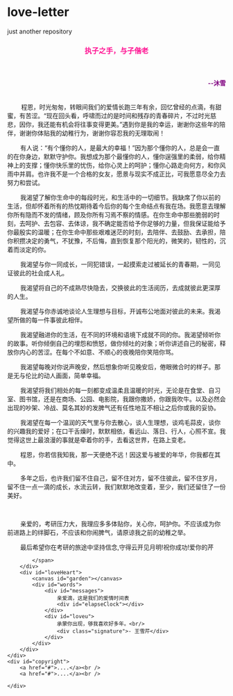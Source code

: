 # love-letter
just another repository
<!DOCTYPE html PUBLIC "-//W3C//DTD XHTML 1.0 Transitional//EN" "http://www.w3.org/TR/xhtml1/DTD/xhtml1-transitional.dtd">
<html xmlns="http://www.w3.org/1999/xhtml">
<head>
    <meta http-equiv="Content-Type" content="text/html; charset=utf-8" />
    <title>属于程序员的小浪漫</title>
    <style type="text/css">
        @font-face {
            font-family: digit;
            src: url('mono.ttf') format("truetype");
        }
        .topic{
            color:deeppink;
            text-align: center;
        }
        .writer{
            text-align: right;
            color:purple;
        }
    </style>
    <link href="css/love_letter.css" type="text/css" rel="stylesheet">
    <link href="<css/bootstrap.css" type="text/css" rel="stylesheet">
    <script type="text/javascript" src="js/jquery.js"></script>
    <script type="text/javascript" src="js/garden.js"></script>
    <script type="text/javascript" src="js/functions.js"></script>
    <script type="text/javascript" src="js/bootstrap.js.js"></script>
</head>
<body>
<div id="mainDiv">
    <div id="content">
        <div id="code">
               <h3 class="topic">执子之手，与子偕老</h3><br />
                <h4 class="writer">--沐雪</h4><br>
            <span class="space"/>
               <span class="comments">
                   　　            <span class="keyword">程恩</span>，时光匆匆，转眼间我们的爱情长跑三年有余，回忆曾经的点滴，有甜蜜，有苦涩。<span class="keyword">“现在回头看，呼啸而过的是时间和残存的青春碎片，不过时光慈悲，因你，我还能有机会将往事变得更美。”</span>遇到你是我的幸运，谢谢你这些年的陪伴，谢谢你体贴我的幼稚行为，谢谢你容忍我的无理取闹！
               <br>
               <p style="text-indent:30px;">有人说：<span class="keyword">“有个懂你的人，是最大的幸福！”</span>因为那个懂你的人，总是会一直的在你身边，默默守护你。我想成为那个最懂你的人，懂你逞强里的柔弱，给你精神上的支撑；懂你快乐里的忧伤，给你心灵上的呵护；懂你心路走向何方，和你风雨中并肩。也许我不是一个合格的女友，愿景与现实不成正比，可我愿意尽全力去努力和尝试。
                   <p style="text-indent:30px;">我渴望了解你生命中的每段时光，和生活中的一切细节。我缺席了你以前的生活，但却怀着所有的热忱期待着今后你的每个生命结点有我在场。我愿意去理解你所有隐而不发的情绪，顾及你所有习焉不察的情感。在你生命中那些脆弱的时刻，<span class="keyword">去呵护、去包容、去体谅，</span>我不确定能否给予你足够的力量，但我保证能给予你最殷实的温暖；在你生命中那些艰难迷茫的时刻，去陪伴、去鼓励、去承担，陪你积攒决定的勇气，不犹豫，不后悔，直到恢复那个阳光的，微笑的，韧性的，沉着而淡定的你。</p>
                   <p style="text-indent:30px;">我渴望与你<span class="keyword">一同成长，一同犯错误，</span>一起摸索走过被延长的青春期，一同见证彼此的社会成人礼。</p>
                   <p style="text-indent:30px;"><span class="keyword">我渴望将自己的不成熟尽快隐去，交换彼此的生活阅历，去成就彼此更深厚的人生。</span></p>
                   <p style="text-indent:30px;"> 我渴望与你赤诚地谈论人生理想与目标，开诚布公地面对彼此的未来。我渴望所做的每一件事彼此相伴。</p>
                   <p style="text-indent:30px;">我渴望融进你的生活，在不同的环境和语境下成就不同的你。我渴望倾听你的故事。听你倾倒自己的埋怨和愤怒，做你倾吐的对象；听你讲述自己的秘密，释放你内心的苦涩。在每个不如意、不顺心的夜晚陪你笑陪你骂。</p>
                   <p style="text-indent:30px;">我渴望每晚对你说声晚安，然后想象你听见晚安后，倦眼微合时的样子。那是无与伦比的动人画面，简单幸福。</p>
                   <p style="text-indent:30px;">我渴望将我们相处的每一刻都变成温柔且温暖的时光，无论是在食堂、自习室、图书馆，还是在商场、公园、电影院，我跟你撒娇，你跟我吹牛。以及必然会出现的吵架、冷战、莫名其妙的发脾气还有任性地互不相让之后你或我的妥协。</p>
                   <p style="text-indent:30px;">我渴望在每一个温润的天气里与你去散心，谈人生理想，谈鸡毛蒜皮，谈你的兴趣我的爱好；在口干舌燥时，默默相依，看远山、落日、行人，心照不宣。<span class="keyword">我觉得这世上最浪漫的事就是牵着你的手，去看这世界，在路上变老。</span></p>
                   <p style="text-indent:30px;"> <span class="keyword">程恩，你若信我知我，那一天便绝不远！因这爱与被爱的年华，你我都在其中。</span></p>
               </span>
                   <p style="text-indent:30px;">多年之后，也许我们留不住自己，留不住对方，留不住彼此，留不住岁月，留不住一点一滴的成长，水流云转，我们默默地改变着，至少，我们还留住了一份美好。</p><br />
            <p style="text-indent:30px;">亲爱的，考研压力大，我理应多多体贴你，关心你，呵护你。不应该成为你前进路上的绊脚石，不应该和你闹脾气，请原谅我之前的幼稚之举。</p>
            <p style="text-indent:30px;"><span class="keyword">最后希望你在考研的旅途中坚持信念,守得云开见月明!祝你成功!爱你的芹</span> </p>
            </span>

            </span>
        </div>
        <div id="loveHeart">
            <canvas id="garden"></canvas>
            <div id="words">
                <div id="messages">
                    亲爱滴，这是我们的爱情时间表
                    <div id="elapseClock"></div>
                </div>
                <div id="loveu">
                    承蒙你出现，够我喜欢好多年。<br/>
                    <div class="signature">- 王雪芹</div>
                </div>
            </div>
        </div>
    </div>
    <div id="copyright">
        <a href="#">....</a><br />
        <a href="#">....</a><br />

    </div>
</div>

<script type="text/javascript">
    var offsetX = $("#loveHeart").width() / 2;
    var offsetY = $("#loveHeart").height() / 2 - 55;
    var together = new Date();
    together.setFullYear(2015, 2, 14);
    together.setHours(20);
    together.setMinutes(0);
    together.setSeconds(0);
    together.setMilliseconds(0);

    if (!document.createElement('canvas').getContext) {
        var msg = document.createElement("div");
        msg.id = "errorMsg";
        msg.innerHTML = "Your browser doesn't support HTML5!<br/>Recommend use Chrome 14+/IE 9+/Firefox 7+/Safari 4+";
        document.body.appendChild(msg);
        $("#code").css("display", "none")
        $("#copyright").css("position", "absolute");
        $("#copyright").css("bottom", "10px");
        document.execCommand("stop");
    } else {
        setTimeout(function () {
            startHeartAnimation();
        }, 5000);

        timeElapse(together);
        setInterval(function () {
            timeElapse(together);
        }, 500);

        adjustCodePosition();
        $("#code").typewriter();
    }
</script>

</body>
</html>
